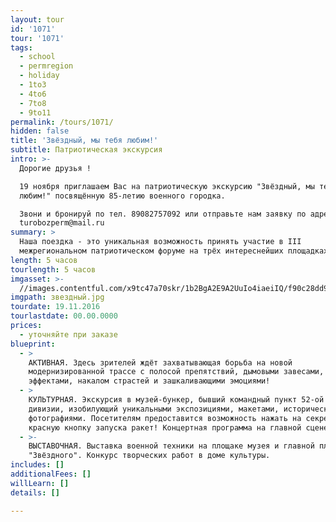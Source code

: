 ```yaml
---
layout: tour
id: '1071'
tour: '1071'
tags:
  - school
  - permregion
  - holiday
  - 1to3
  - 4to6
  - 7to8
  - 9to11
permalink: /tours/1071/
hidden: false
title: 'Звёздный, мы тебя любим!'
subtitle: Патриотическая экскурсия
intro: >-
  Дорогие друзья !

  19 ноября приглашаем Вас на патриотическую экскурсию "Звёздный, мы тебя
  любим!" посвящённую 85-летию военного городка. 

  Звони и бронируй по тел. 89082757092 или отправьте нам заявку по адресу:
  turobozperm@mail.ru
summary: >
  Наша поездка - это уникальная возможность принять участие в III
  межрегиональном патриотическом форуме на трёх интереснейших площадках: 
length: 5 часов
tourlength: 5 часов
imgasset: >-
  //images.contentful.com/x9tc47a70skr/1b2BgA2E9A2UuIo4iaeiIQ/f90c28dd91fdb350aa78d07a75689f5f/________________.jpg
imgpath: звездный.jpg
tourdate: 19.11.2016
tourlastdate: 00.00.0000
prices:
  - уточняйте при заказе
blueprint:
  - >
    АКТИВНАЯ. Здесь зрителей ждёт захватывающая борьба на новой
    модернизированной трассе с полосой препятствий, дымовыми завесами, шумовыми
    эффектами, накалом страстей и зашкаливающими эмоциями!
  - >
    КУЛЬТУРНАЯ. Экскурсия в музей-бункер, бывший командный пункт 52-ой ракетной
    дивизии, изобилующий уникальными экспозициями, макетами, историческими
    фотографиями. Посетителям предоставится возможность нажать на секретную
    красную кнопку запуска ракет! Концертная программа на главной сцене форума. 
  - >-
    ВЫСТАВОЧНАЯ. Выставка военной техники на площаке музея и главной площади
    "Звёздного". Конкурс творческих работ в доме культуры. 
includes: []
additionalFees: []
willLearn: []
details: []

---
```

